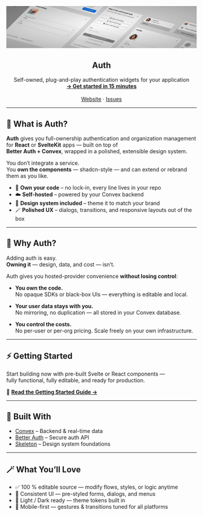 <p align="center">
  <picture>
    <source srcset="../bannerDark.webp" media="(prefers-color-scheme: dark)">
    <source srcset="../banner.webp" media="(prefers-color-scheme: light)">
    <img src="../banner.webp" alt="Auth Logo">
  </picture>
  <h2 align="center">
    Auth
  </h2>

  <p align="center">
    Self-owned, plug-and-play authentication widgets for your application
    <br />
    <a href="https://etesie.dev/docs/auth/02-getting-started/02-nextjs"><strong>→ Get started in 15 minutes</strong></a>
    <br />
    <br />
    <a href="https://etesie.dev">Website</a>
    ·
    <a href="https://github.com/mmailaender/auth/issues">Issues</a>
  </p>
</p>

---

## 🧩 What is Auth?

**Auth** gives you full-ownership authentication and organization management for **React** or **SvelteKit** apps — built on top of  
**Better Auth + Convex**, wrapped in a polished, extensible design system.

You don’t integrate a service.  
You **own the components** — shadcn-style — and can extend or rebrand them as you like.

- 🔐 **Own your code** – no lock-in, every line lives in your repo
- ☁️ **Self-hosted** – powered by your Convex backend
- 🎨 **Design system included** – theme it to match your brand
- 🪄 **Polished UX** – dialogs, transitions, and responsive layouts out of the box

---

## 🚀 Why Auth?

Adding auth is easy.  
**Owning it** — design, data, and cost — isn’t.

Auth gives you hosted-provider convenience **without losing control**:

- **You own the code.**  
  No opaque SDKs or black-box UIs — everything is editable and local.

- **Your user data stays with you.**  
  No mirroring, no duplication — all stored in your Convex database.

- **You control the costs.**  
  No per-user or per-org pricing. Scale freely on your own infrastructure.

---

## ⚡ Getting Started

Start building now with pre-built Svelte or React components —  
fully functional, fully editable, and ready for production.

📘 **[Read the Getting Started Guide →](https://etesie.dev/docs/auth/02-getting-started)**

---

## 🧠 Built With

- [Convex](https://convex.dev) – Backend & real-time data
- [Better Auth](https://github.com/get-convex/better-auth) – Secure auth API
- [Skeleton](https://skeleton.dev) – Design system foundations

---

## 🪄 What You’ll Love

- ✅ 100 % editable source — modify flows, styles, or logic anytime
- 🎯 Consistent UI — pre-styled forms, dialogs, and menus
- 🌙 Light / Dark ready — theme tokens built in
- 📱 Mobile-first — gestures & transitions tuned for all platforms
